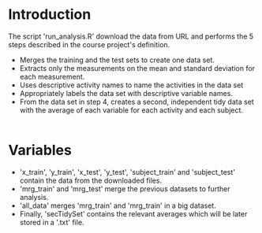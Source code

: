 # Introduction
The script 'run_analysis.R' download the data from URL and performs the 5 steps described in the course project's definition.
* Merges the training and the test sets to create one data set.<br/>
* Extracts only the measurements on the mean and standard deviation for each measurement.<br/>
* Uses descriptive activity names to name the activities in the data set<br/>
* Appropriately labels the data set with descriptive variable names.<br/>
* From the data set in step 4, creates a second, independent tidy data set with the average of each variable for each activity and each subject.<br/><br/>

# Variables
* 'x_train', 'y_train', 'x_test', 'y_test', 'subject_train' and 'subject_test' contain the data from the downloaded files.<br/>
* 'mrg_train' and 'mrg_test' merge the previous datasets to further analysis.<br/>
* 'all_data' merges 'mrg_train' and 'mrg_train' in a big dataset.<br/>
* Finally, 'secTidySet' contains the relevant averages which will be later stored in a '.txt' file. 
